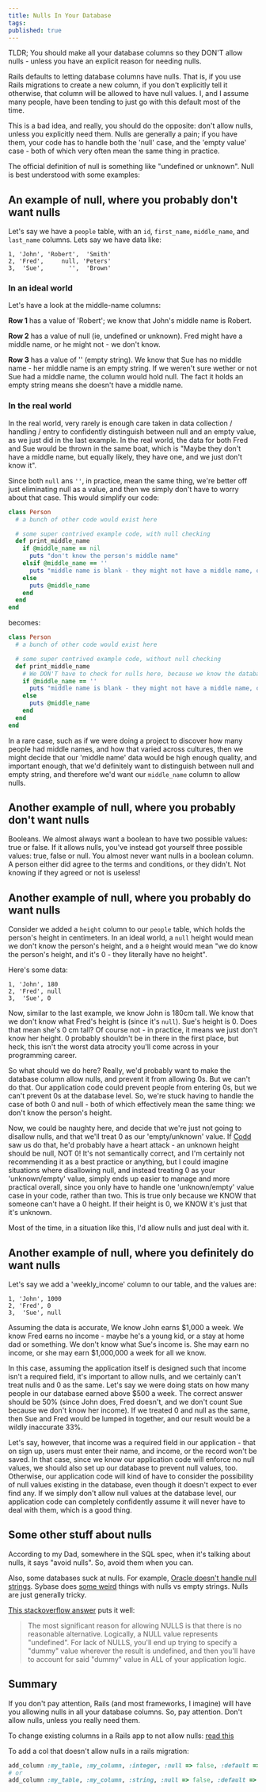 ```yaml
---
title: Nulls In Your Database
tags:
published: true
---
```


<p class="lead">TLDR; You should make all your database columns so they DON'T allow nulls - unless you have an explicit reason for needing nulls.</p>

Rails defaults to letting database columns have nulls. That is, if you use Rails migrations to create a new column, if you don't explicitly tell it otherwise, that column will be allowed to have null values. I, and I assume many people, have been tending to just go with this default most of the time.

This is a bad idea, and really, you should do the opposite: don't allow nulls, unless you explicitly need them. Nulls are generally a pain; if you have them, your code has to handle both the 'null' case, and the 'empty value' case - both of which very often mean the same thing in practice.

The official definition of null is something like "undefined or unknown". Null is best understood with some examples:

## An example of null, where you probably don't want nulls

Let's say we have a `people` table, with an `id`, `first_name`, `middle_name`, and `last_name` columns. Lets say we have data like:

~~~
1, 'John', 'Robert',  'Smith'
2, 'Fred',     null, 'Peters'
3,  'Sue',       '',  'Brown'
~~~

### In an ideal world

Let's have a look at the middle-name columns:

**Row 1** has a value of 'Robert'; we know that John's middle name is Robert.

**Row 2** has a value of null (ie, undefined or unknown). Fred might have a middle name, or he might not - we don't know.

**Row 3** has a value of '' (empty string). We know that Sue has no middle name - her middle name is an empty string. If we weren't sure wether or not Sue had a middle name, the column would hold null. The fact it holds an empty string means she doesn't have a middle name.

### In the real world

In the real world, very rarely is enough care taken in data collection / handling / entry to confidently distinguish between null and an empty value, as we just did in the last example. In the real world, the data for both Fred and Sue would be thrown in the same boat, which is "Maybe they don't have a middle name, but equally likely, they have one, and we just don't know it".

Since both `null` ans `''`, in practice, mean the same thing, we're better off just eliminating null as a value, and then we simply don't have to worry about that case. This would simplify our code:

~~~ruby
class Person
  # a bunch of other code would exist here

  # some super contrived example code, with null checking
  def print_middle_name
    if @middle_name == nil
      puts "don't know the person's middle name"
    elsif @middle_name == ''
      puts "middle name is blank - they might not have a middle name, or maybe we just don't know it"
    else
      puts @middle_name
    end
  end
end
~~~

becomes:

~~~ruby
class Person
  # a bunch of other code would exist here

  # some super contrived example code, without null checking
  def print_middle_name
    # We DON'T have to check for nulls here, because we know the database doesn't allow them
    if @middle_name == ''
      puts "middle name is blank - they might not have a middle name, or maybe we just don't know it"
    else
      puts @middle_name
    end
  end
end
~~~

In a rare case, such as if we were doing a project to discover how many people had middle names, and how that varied across cultures, then we might decide that our 'middle name' data would be high enough quality, and important enough, that we'd definitely want to distinguish between null and empty string, and therefore we'd want our `middle_name` column to allow nulls.

## Another example of null, where you probably don't want nulls

Booleans. We almost always want a boolean to have two possible values: true or false. If it allows nulls, you've instead got yourself three possible values: true, false or null. You almost never want nulls in a boolean column. A person either did agree to the terms and conditions, or they didn't. Not knowing if they agreed or not is useless!

## Another example of null, where you probably do want nulls

Consider we added a `height` column to our `people` table, which holds the person's height in centimeters. In an ideal world, a `null` height would mean we don't know the person's height, and a `0` height would mean "we do know the person's height, and it's 0 - they literally have no height".

Here's some data:

~~~
1, 'John', 180
2, 'Fred', null
3,  'Sue', 0
~~~

Now, similar to the last example, we know John is 180cm tall. We know that we don't know what Fred's height is (since it's `null`). Sue's height is 0. Does that mean she's 0 cm tall? Of course not - in practice, it means we just don't know her height. 0 probably shouldn't be in there in the first place, but heck, this isn't the worst data atrocity you'll come across in your programming career.

So what should we do here? Really, we'd probably want to make the database column allow nulls, and prevent it from allowing 0s. But we can't do that. Our application code could prevent people from entering 0s, but we can't prevent 0s at the database level. So, we're stuck having to handle the case of both 0 and null - both of which effectively mean the same thing: we don't know the person's height.

Now, we could be naughty here, and decide that we're just not going to disallow nulls, and that we'll treat 0 as our 'empty/unknown' value. If [Codd](https://en.wikipedia.org/wiki/Codd%27s_12_rules) saw us do that, he'd probably have a heart attack - an unknown height should be null, NOT 0! It's not semantically correct, and I'm certainly not recommending it as a best practice or anything, but I could imagine situations where disallowing null, and instead treating 0 as your 'unknown/empty' value, simply ends up easier to manage and more practical overall, since you only have to handle one 'unknown/empty' value case in your code, rather than two. This is true only because we KNOW that someone can't have a 0 height. If their height is 0, we KNOW it's just that it's unknown.

Most of the time, in a situation like this, I'd allow nulls and just deal with it.

## Another example of null, where you definitely do want nulls

Let's say we add a 'weekly_income' column to our table, and the values are:

~~~
1, 'John', 1000
2, 'Fred', 0
3,  'Sue', null
~~~

Assuming the data is accurate, We know John earns $1,000 a week. We know Fred earns no income - maybe he's a young kid, or a stay at home dad or something. We don't know what Sue's income is. She may earn no income, or she may earn $1,000,000 a week for all we know.

In this case, assuming the application itself is designed such that income isn't a required field, it's important to allow nulls, and we certainly can't treat nulls and 0 as the same. Let's say we were doing stats on how many people in our database earned above $500 a week. The correct answer should be 50% (since John does, Fred doesn't, and we don't count Sue because we don't know her income). If we treated 0 and null as the same, then Sue and Fred would be lumped in together, and our result would be a wildly inaccurate 33%.

Let's say, however, that income was a required field in our application - that on sign up, users must enter their name, and income, or the record won't be saved. In that case, since we know our application code will enforce no null values, we should also set up our database to prevent null values, too. Otherwise, our application code will kind of have to consider the possibility of null values existing in the database, even though it doesn't expect to ever find any. If we simply don't allow null values at the database level, our application code can completely confidently assume it will never have to deal with them, which is a good thing.

## Some other stuff about nulls

According to my Dad, somewhere in the SQL spec, when it's talking about nulls, it says "avoid nulls". So, avoid them when you can.

Also, some databases suck at nulls. For example, [Oracle doesn't handle null strings](http://stackoverflow.com/questions/203493/why-does-oracle-9i-treat-an-empty-string-as-null). Sybase does [some weird](http://infocenter.sybase.com/archive/index.jsp?topic=/com.sybase.dc36271_36272_36273_36274_1250/html/refman/refman246.htm) things with nulls vs empty strings. Nulls are just generally tricky.

[This stackoverflow answer](http://stackoverflow.com/a/965732/1373987) puts it well:

> The most significant reason for allowing NULLS is that there is no reasonable alternative. Logically, a NULL value represents "undefined". For lack of NULLS, you'll end up trying to specify a "dummy" value wherever the result is undefined, and then you'll have to account for said "dummy" value in ALL of your application logic.

## Summary

If you don't pay attention, Rails (and most frameworks, I imagine) will have you allowing nulls in all your database columns. So, pay attention. Don't allow nulls, unless you really need them.

To change existing columns in a Rails app to not allow nulls: [read this](http://stackoverflow.com/questions/5966840/how-to-change-a-nullable-column-to-not-nullable-in-a-rails-migration)

To add a col that doesn't allow nulls in a rails migration:

~~~ruby
add_column :my_table, :my_column, :integer, :null => false, :default => 1
# or
add_column :my_table, :my_column, :string, :null => false, :default => ''
~~~